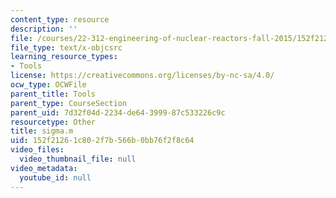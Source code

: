 ```yaml
---
content_type: resource
description: ''
file: /courses/22-312-engineering-of-nuclear-reactors-fall-2015/152f21261c802f7b566b0bb76f2f8c64_sigma.m
file_type: text/x-objcsrc
learning_resource_types:
- Tools
license: https://creativecommons.org/licenses/by-nc-sa/4.0/
ocw_type: OCWFile
parent_title: Tools
parent_type: CourseSection
parent_uid: 7d32f04d-2234-de64-3999-87c533226c9c
resourcetype: Other
title: sigma.m
uid: 152f2126-1c80-2f7b-566b-0bb76f2f8c64
video_files:
  video_thumbnail_file: null
video_metadata:
  youtube_id: null
---
```

